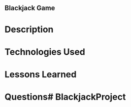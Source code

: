 ## Blackjack Game

# Description

# Technologies Used

# Lessons Learned

# Questions# BlackjackProject
